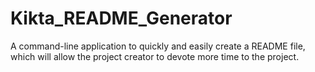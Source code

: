 # Kikta_README_Generator
A command-line application to quickly and easily create a README file, which will allow the project creator to devote more time to the project.
